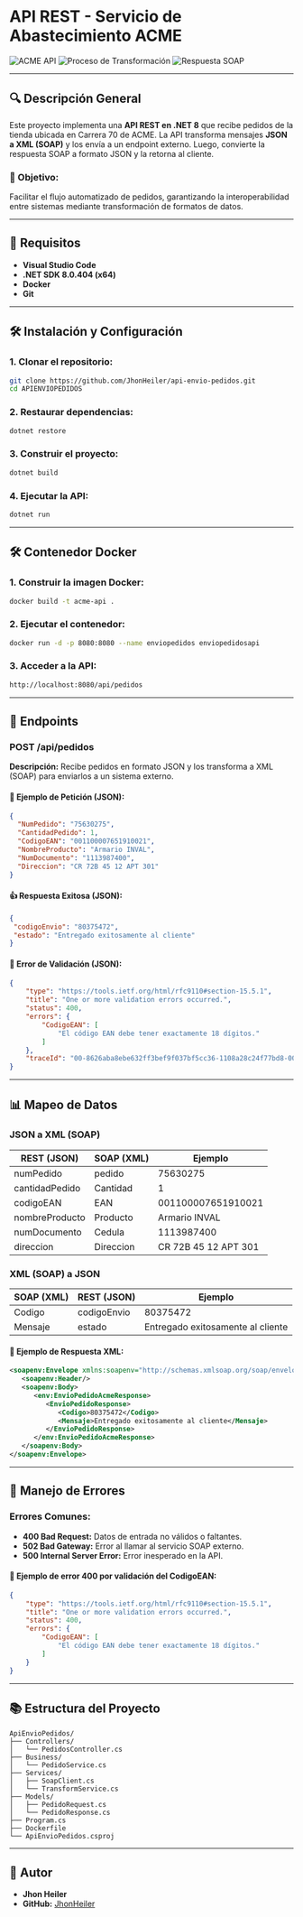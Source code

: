 # API REST - Servicio de Abastecimiento ACME

![ACME API](image.png)
![Proceso de Transformación](image-1.png)
![Respuesta SOAP](image-2.png)

---

## 🔍 Descripción General

Este proyecto implementa una **API REST en .NET 8** que recibe pedidos de la tienda ubicada en Carrera 70 de ACME. La API transforma mensajes **JSON a XML (SOAP)** y los envía a un endpoint externo. Luego, convierte la respuesta SOAP a formato JSON y la retorna al cliente.

### 🎯 Objetivo:
Facilitar el flujo automatizado de pedidos, garantizando la interoperabilidad entre sistemas mediante transformación de formatos de datos.

---

## 💪 Requisitos
- **Visual Studio Code**
- **.NET SDK 8.0.404 (x64)**
- **Docker**
- **Git**

---

## 🛠️ Instalación y Configuración

### 1. Clonar el repositorio:
```bash
git clone https://github.com/JhonHeiler/api-envio-pedidos.git
cd APIENVIOPEDIDOS
```

### 2. Restaurar dependencias:
```bash
dotnet restore
```

### 3. Construir el proyecto:
```bash
dotnet build
```

### 4. Ejecutar la API:
```bash
dotnet run
```

---

## 🛠️ Contenedor Docker

### 1. Construir la imagen Docker:
```bash
docker build -t acme-api .
```

### 2. Ejecutar el contenedor:
```bash
docker run -d -p 8080:8080 --name enviopedidos enviopedidosapi
```

### 3. Acceder a la API:
```bash
http://localhost:8080/api/pedidos
```

---

## 🔧 Endpoints

### **POST /api/pedidos**
**Descripción:** Recibe pedidos en formato JSON y los transforma a XML (SOAP) para enviarlos a un sistema externo.

#### 📂 Ejemplo de Petición (JSON):
```json
{
  "NumPedido": "75630275",
  "CantidadPedido": 1,
  "CodigoEAN": "001100007651910021",
  "NombreProducto": "Armario INVAL",
  "NumDocumento": "1113987400",
  "Direccion": "CR 72B 45 12 APT 301"
}
```

#### 👍 Respuesta Exitosa (JSON):
```json
{
 "codigoEnvio": "80375472",
 "estado": "Entregado exitosamente al cliente"
}
```

#### 🚨 Error de Validación (JSON):
```json
{
    "type": "https://tools.ietf.org/html/rfc9110#section-15.5.1",
    "title": "One or more validation errors occurred.",
    "status": 400,
    "errors": {
        "CodigoEAN": [
            "El código EAN debe tener exactamente 18 dígitos."
        ]
    },
    "traceId": "00-8626aba8ebe632ff3bef9f037bf5cc36-1108a28c24f77bd8-00"
}
```

---

## 📊 Mapeo de Datos

### JSON a XML (SOAP)
| **REST (JSON)**  | **SOAP (XML)**  | **Ejemplo**        |
|------------------|-----------------|--------------------|
| numPedido        | pedido          | 75630275           |
| cantidadPedido   | Cantidad        | 1                  |
| codigoEAN        | EAN             | 001100007651910021 |
| nombreProducto   | Producto        | Armario INVAL      |
| numDocumento     | Cedula          | 1113987400         |
| direccion        | Direccion       | CR 72B 45 12 APT 301 |

### XML (SOAP) a JSON
| **SOAP (XML)**  | **REST (JSON)**  | **Ejemplo**                             |
|-----------------|------------------|-----------------------------------------|
| Codigo          | codigoEnvio      | 80375472                                |
| Mensaje         | estado           | Entregado exitosamente al cliente       |

#### 🔄 Ejemplo de Respuesta XML:
```xml
<soapenv:Envelope xmlns:soapenv="http://schemas.xmlsoap.org/soap/envelope/" xmlns:env="http://WSDLs/EnvioPedidos/EnvioPedidosAcme">
   <soapenv:Header/>
   <soapenv:Body>
      <env:EnvioPedidoAcmeResponse>
         <EnvioPedidoResponse>
            <Codigo>80375472</Codigo>
            <Mensaje>Entregado exitosamente al cliente</Mensaje>
         </EnvioPedidoResponse>
      </env:EnvioPedidoAcmeResponse>
   </soapenv:Body>
</soapenv:Envelope>
```

---

## 🛑 Manejo de Errores

### Errores Comunes:
- **400 Bad Request:** Datos de entrada no válidos o faltantes.
- **502 Bad Gateway:** Error al llamar al servicio SOAP externo.
- **500 Internal Server Error:** Error inesperado en la API.

#### 🚨 Ejemplo de error 400 por validación del CodigoEAN:
```json
{
    "type": "https://tools.ietf.org/html/rfc9110#section-15.5.1",
    "title": "One or more validation errors occurred.",
    "status": 400,
    "errors": {
        "CodigoEAN": [
            "El código EAN debe tener exactamente 18 dígitos."
        ]
    }
}
```

---

## 📚 Estructura del Proyecto
```
ApiEnvioPedidos/
├── Controllers/
│   └── PedidosController.cs
├── Business/
│   └── PedidoService.cs
├── Services/
│   ├── SoapClient.cs
│   └── TransformService.cs
├── Models/
│   ├── PedidoRequest.cs
│   └── PedidoResponse.cs
├── Program.cs
├── Dockerfile
└── ApiEnvioPedidos.csproj
```

---

## 👤 Autor
- **Jhon Heiler**  
- **GitHub:** [JhonHeiler](https://github.com/JhonHeiler)

